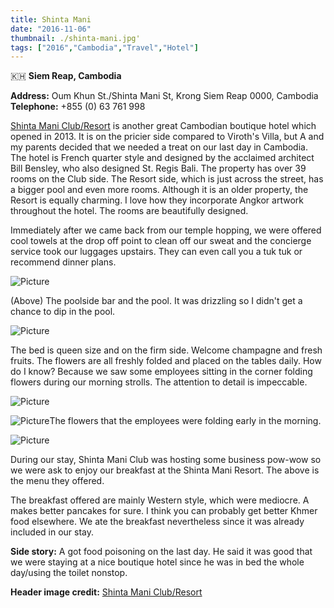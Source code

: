 ```yaml
---
title: Shinta Mani
date: "2016-11-06"
thumbnail: ./shinta-mani.jpg'
tags: ["2016","Cambodia","Travel","Hotel"]
---
```

🇰🇭 **Siem Reap, Cambodia**

**Address:** Oum Khun St./Shinta Mani St, Krong Siem Reap 0000, Cambodia  
**Telephone:** +855 (0) 63 761 998

[Shinta Mani Club/Resort](www.shintamani.com/club) is another great Cambodian boutique hotel which opened in 2013. It is on the pricier side compared to Viroth's Villa, but A and my parents decided that we needed a treat on our last day in Cambodia. The hotel is French quarter style and designed by the acclaimed architect Bill Bensley, who also designed St. Regis Bali. The property has over 39 rooms on the Club side. The Resort side, which is just across the street, has a bigger pool and even more rooms. Although it is an older property, the Resort is equally charming. I love how they incorporate Angkor artwork throughout the hotel. The rooms are beautifully designed.

Immediately after we came back from our temple hopping, we were offered cool towels at the drop off point to clean off our sweat and the concierge service took our luggages upstairs. They can even call you a tuk tuk or recommend dinner plans.

![Picture](https://hola-yolo.weebly.com/uploads/4/8/2/0/48209285/img-5656-1.jpg?570)

(Above) The poolside bar and the pool. It was drizzling so I didn't get a chance to dip in the pool.

![Picture](https://hola-yolo.weebly.com/uploads/4/8/2/0/48209285/img-2034.jpg?693)

The bed is queen size and on the firm side. Welcome champagne and fresh fruits. ​The flowers are all freshly folded and placed on the tables daily. How do I know? Because we saw some employees sitting in the corner folding flowers during our morning strolls. The attention to detail is impeccable.

![Picture](https://hola-yolo.weebly.com/uploads/4/8/2/0/48209285/img-2062.jpg?684)

![Picture](https://hola-yolo.weebly.com/uploads/4/8/2/0/48209285/img-2064_orig.jpg)The flowers that the employees were folding early in the morning.

![Picture](https://hola-yolo.weebly.com/uploads/4/8/2/0/48209285/img-2050_1.jpg?682)

During our stay, Shinta Mani Club was hosting some business pow-wow so we were ask to enjoy our breakfast at the Shinta Mani Resort. The above is the menu they offered.

The breakfast offered are mainly Western style, which were mediocre. A makes better pancakes for sure. I think you can probably get better Khmer food elsewhere. We ate the breakfast nevertheless since it was already included in our stay.

**Side story:** A got food poisoning on the last day. He said it was good that we were staying at a nice boutique hotel since he was in bed the whole day/using the toilet nonstop.

**Header image credit:** [Shinta Mani Club/Resort](www.shintamani.com/club)